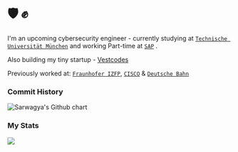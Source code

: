 # 🛡️ ✊

I'm an upcoming cybersecurity engineer - currently studying at [`Technische Universität München`](https://www.tum.de/) and working Part-time at [`SAP`](https://www.sap.com/) .

Also building my tiny startup - [Vestcodes](https://vestcodes.co/)  

Previously worked at: [`Fraunhofer IZFP`](https://www.izfp.fraunhofer.de/), [`CISCO`](https://www.cisco.com/) & [`Deutsche Bahn`](https://bahn.de/)

### Commit History

<img src="http://ghchart.rshah.org/0xsarwagya" alt="Sarwagya's Github chart" />

### My Stats
![](http://github-profile-summary-cards.vercel.app/api/cards/profile-details?username=0xsarwagya&theme=default)
